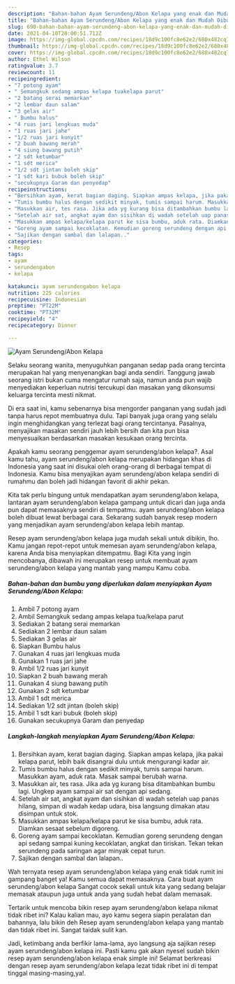 ```yaml
---
description: "Bahan-bahan Ayam Serundeng/Abon Kelapa yang enak dan Mudah Dibuat"
title: "Bahan-bahan Ayam Serundeng/Abon Kelapa yang enak dan Mudah Dibuat"
slug: 698-bahan-bahan-ayam-serundeng-abon-kelapa-yang-enak-dan-mudah-dibuat
date: 2021-04-10T20:00:51.712Z
image: https://img-global.cpcdn.com/recipes/18d9c100fc8e62e2/680x482cq70/ayam-serundengabon-kelapa-foto-resep-utama.jpg
thumbnail: https://img-global.cpcdn.com/recipes/18d9c100fc8e62e2/680x482cq70/ayam-serundengabon-kelapa-foto-resep-utama.jpg
cover: https://img-global.cpcdn.com/recipes/18d9c100fc8e62e2/680x482cq70/ayam-serundengabon-kelapa-foto-resep-utama.jpg
author: Ethel Wilson
ratingvalue: 3.7
reviewcount: 11
recipeingredient:
- "7 potong ayam"
- " Semangkuk sedang ampas kelapa tuakelapa parut"
- "2 batang serai memarkan"
- "2 lembar daun salam"
- "3 gelas air"
- " Bumbu halus"
- "4 ruas jari lengkuas muda"
- "1 ruas jari jahe"
- "1/2 ruas jari kunyit"
- "2 buah bawang merah"
- "4 siung bawang putih"
- "2 sdt ketumbar"
- "1 sdt merica"
- "1/2 sdt jintan boleh skip"
- "1 sdt kari bubuk boleh skip"
- "secukupnya Garam dan penyedap"
recipeinstructions:
- "Bersihkan ayam, kerat bagian daging. Siapkan ampas kelapa, jika pakai kelapa parut, lebih baik disangrai dulu untuk mengurangi kadar air."
- "Tumis bumbu halus dengan sedikit minyak, tumis sampai harum. Masukkan ayam, aduk rata. Masak sampai berubah warna."
- "Masukkan air, tes rasa. Jika ada yg kurang bisa ditambahkan bumbu lagi. Ungkep ayam sampai air sat dengan api sedang."
- "Setelah air sat, angkat ayam dan sisihkan di wadah setelah uap panas hilang, simpan di wadah kedap udara, bisa langsung dimakan atau disimpan untuk stok."
- "Masukkan ampas kelapa/kelapa parut ke sisa bumbu, aduk rata. Diamkan sesaat sebelum digoreng."
- "Goreng ayam sampai kecoklatan. Kemudian goreng serundeng dengan api sedang sampai kuning kecoklatan, angkat dan tiriskan. Tekan tekan serundeng pada saringan agar minyak cepat turun."
- "Sajikan dengan sambal dan lalapan.."
categories:
- Resep
tags:
- ayam
- serundengabon
- kelapa

katakunci: ayam serundengabon kelapa 
nutrition: 225 calories
recipecuisine: Indonesian
preptime: "PT22M"
cooktime: "PT32M"
recipeyield: "4"
recipecategory: Dinner

---
```



![Ayam Serundeng/Abon Kelapa](https://img-global.cpcdn.com/recipes/18d9c100fc8e62e2/680x482cq70/ayam-serundengabon-kelapa-foto-resep-utama.jpg)

Selaku seorang wanita, menyuguhkan panganan sedap pada orang tercinta merupakan hal yang menyenangkan bagi anda sendiri. Tanggung jawab seorang istri bukan cuma mengatur rumah saja, namun anda pun wajib menyediakan keperluan nutrisi tercukupi dan masakan yang dikonsumsi keluarga tercinta mesti nikmat.

Di era  saat ini, kamu sebenarnya bisa mengorder panganan yang sudah jadi tanpa harus repot membuatnya dulu. Tapi banyak juga orang yang selalu ingin menghidangkan yang terlezat bagi orang tercintanya. Pasalnya, menyajikan masakan sendiri jauh lebih bersih dan kita pun bisa menyesuaikan berdasarkan masakan kesukaan orang tercinta. 



Apakah kamu seorang penggemar ayam serundeng/abon kelapa?. Asal kamu tahu, ayam serundeng/abon kelapa merupakan hidangan khas di Indonesia yang saat ini disukai oleh orang-orang di berbagai tempat di Indonesia. Kamu bisa menyajikan ayam serundeng/abon kelapa sendiri di rumahmu dan boleh jadi hidangan favorit di akhir pekan.

Kita tak perlu bingung untuk mendapatkan ayam serundeng/abon kelapa, lantaran ayam serundeng/abon kelapa gampang untuk dicari dan juga anda pun dapat memasaknya sendiri di tempatmu. ayam serundeng/abon kelapa boleh dibuat lewat berbagai cara. Sekarang sudah banyak resep modern yang menjadikan ayam serundeng/abon kelapa lebih mantap.

Resep ayam serundeng/abon kelapa juga mudah sekali untuk dibikin, lho. Kamu jangan repot-repot untuk memesan ayam serundeng/abon kelapa, karena Anda bisa menyiapkan ditempatmu. Bagi Kita yang ingin mencobanya, dibawah ini merupakan resep untuk membuat ayam serundeng/abon kelapa yang mantab yang mampu Kamu coba.

<!--inarticleads1-->

##### Bahan-bahan dan bumbu yang diperlukan dalam menyiapkan Ayam Serundeng/Abon Kelapa:

1. Ambil 7 potong ayam
1. Ambil  Semangkuk sedang ampas kelapa tua/kelapa parut
1. Sediakan 2 batang serai memarkan
1. Sediakan 2 lembar daun salam
1. Sediakan 3 gelas air
1. Siapkan  Bumbu halus
1. Gunakan 4 ruas jari lengkuas muda
1. Gunakan 1 ruas jari jahe
1. Ambil 1/2 ruas jari kunyit
1. Siapkan 2 buah bawang merah
1. Gunakan 4 siung bawang putih
1. Gunakan 2 sdt ketumbar
1. Ambil 1 sdt merica
1. Sediakan 1/2 sdt jintan (boleh skip)
1. Ambil 1 sdt kari bubuk (boleh skip)
1. Gunakan secukupnya Garam dan penyedap




<!--inarticleads2-->

##### Langkah-langkah menyiapkan Ayam Serundeng/Abon Kelapa:

1. Bersihkan ayam, kerat bagian daging. Siapkan ampas kelapa, jika pakai kelapa parut, lebih baik disangrai dulu untuk mengurangi kadar air.
1. Tumis bumbu halus dengan sedikit minyak, tumis sampai harum. Masukkan ayam, aduk rata. Masak sampai berubah warna.
1. Masukkan air, tes rasa. Jika ada yg kurang bisa ditambahkan bumbu lagi. Ungkep ayam sampai air sat dengan api sedang.
1. Setelah air sat, angkat ayam dan sisihkan di wadah setelah uap panas hilang, simpan di wadah kedap udara, bisa langsung dimakan atau disimpan untuk stok.
1. Masukkan ampas kelapa/kelapa parut ke sisa bumbu, aduk rata. Diamkan sesaat sebelum digoreng.
1. Goreng ayam sampai kecoklatan. Kemudian goreng serundeng dengan api sedang sampai kuning kecoklatan, angkat dan tiriskan. Tekan tekan serundeng pada saringan agar minyak cepat turun.
1. Sajikan dengan sambal dan lalapan..




Wah ternyata resep ayam serundeng/abon kelapa yang enak tidak rumit ini gampang banget ya! Kamu semua dapat memasaknya. Cara buat ayam serundeng/abon kelapa Sangat cocok sekali untuk kita yang sedang belajar memasak ataupun juga untuk anda yang sudah hebat dalam memasak.

Tertarik untuk mencoba bikin resep ayam serundeng/abon kelapa nikmat tidak ribet ini? Kalau kalian mau, ayo kamu segera siapin peralatan dan bahannya, lalu bikin deh Resep ayam serundeng/abon kelapa yang mantab dan tidak ribet ini. Sangat taidak sulit kan. 

Jadi, ketimbang anda berfikir lama-lama, ayo langsung aja sajikan resep ayam serundeng/abon kelapa ini. Pasti kamu gak akan nyesel sudah bikin resep ayam serundeng/abon kelapa enak simple ini! Selamat berkreasi dengan resep ayam serundeng/abon kelapa lezat tidak ribet ini di tempat tinggal masing-masing,ya!.

